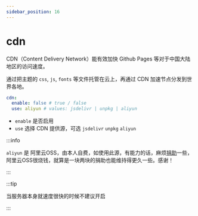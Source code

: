 ```yaml
---
sidebar_position: 16
---
```


# cdn

CDN（Content Delivery Network）能有效加快 Github Pages 等对于中国大陆地区的访问速度。

通过把主题的 `css`, `js`, `fonts` 等文件托管在云上，再通过 CDN 加速节点分发到世界各地。

```yaml
cdn:
  enable: false # true / false
  use: aliyun # values: jsdelivr | unpkg | aliyun 
```

- `enable` 是否启用
- `use` 选择 CDN 提供源，可选 `jsdelivr` `unpkg` `aliyun `

:::info

`aliyun` 是 阿里云OSS，由本人自费，如使用此源，有能力的话，麻烦[捐助](https://github.com/EvanNotFound/hexo-theme-redefine/blob/dev/DONATION.md)一些，阿里云OSS很烧钱，就算是一块两块的捐助也能维持得更久一些。感谢！

:::

:::tip 

当服务器本身就速度很快的时候不建议开启

:::
